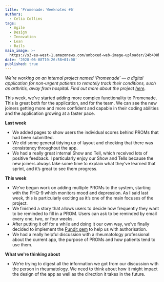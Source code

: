 ```yaml
---
title: 'Promenade: Weeknotes #6'
authors:
  - Celia Collins
tags:
  - Agile
  - Design
  - Innovation
  - Lean
  - Rails
main_image: >-
  https://s3-eu-west-1.amazonaws.com/unboxed-web-image-uploader/24b408be5317f54dd7a1d7ff6e9241c1.png
date: '2020-06-08T10:26:58+01:00'
published: true
---
```

*We’re working on an internal project named ‘Promenade’ — a digital application for non-urgent patients to remotely track their conditions, such as arthritis, away from hospital. Find out more about the project [_here_](https://unboxed.co/blog/using-patient-reported-outcome-measures-proms-to-keep-patients-safe/).*

This week, we’ve started adding more complex functionality to Promenade. This is great both for the application, and for the team. We can see the new joiners getting more and more confident and capable in their coding abilities and the application growing at a faster pace. 

**Last week**

* We added pages to show users the individual scores behind PROMs that had been submitted. 
* We did some general tidying up of layout and checking that there was consistency throughout the app. 
* We had a really great internal Show and Tell, which received lots of positive feedback. I particularly enjoy our Show and Tells because the new joiners always take some time to explain what they’ve learned that sprint, and it’s great to see them progress. 

**This week**

* We’ve begun work on adding multiple PROMs to the system, starting with the PHQ-9 which monitors mood and depression. As I said last week, this is particularly exciting as it’s one of the main focuses of the project. 
* We finished a story that allows users to decide how frequently they want to be reminded to fill in a PROM. Users can ask to be reminded by email every one, two, or four weeks.
* After putting it off for a while and doing it our own way, we’ve finally decided to implement the [Pundit gem](https://github.com/varvet/pundit) to help us with authorisation.  
* We had a really helpful discussion with a rheumatology professional about the current app, the purpose of PROMs and how patients tend to use them.

**What we're thinking about**

* We’re trying to digest all the information we got from our discussion with the person in rheumatology. We need to think about how it might impact the design of the app as well as the direction it takes in the future.
